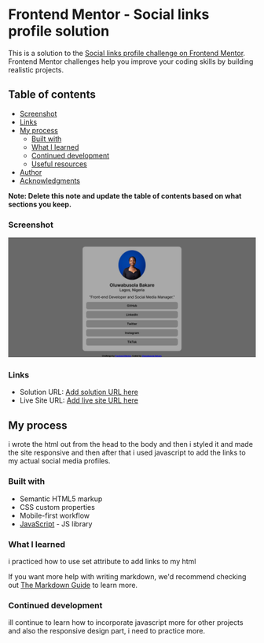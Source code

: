 # Frontend Mentor - Social links profile solution

This is a solution to the [Social links profile challenge on Frontend Mentor](https://www.frontendmentor.io/challenges/social-links-profile-UG32l9m6dQ). Frontend Mentor challenges help you improve your coding skills by building realistic projects. 

## Table of contents
  - [Screenshot](#screenshot)
  - [Links](#links)
- [My process](#my-process)
  - [Built with](#built-with)
  - [What I learned](#what-i-learned)
  - [Continued development](#continued-development)
  - [Useful resources](#useful-resources)
- [Author](#author)
- [Acknowledgments](#acknowledgments)

**Note: Delete this note and update the table of contents based on what sections you keep.**


### Screenshot

![](./assets/images/screenshot-profile-links.jpg)


### Links

- Solution URL: [Add solution URL here](https://your-solution-url.com)
- Live Site URL: [Add live site URL here](https://your-live-site-url.com)

## My process
i wrote the html out from the head to the body and then i styled it and made the site responsive and then after that i used javascript to add the links to my actual social media profiles.

### Built with

- Semantic HTML5 markup
- CSS custom properties
- Mobile-first workflow
- [JavaScript](https://reactjs.org/) - JS library


### What I learned

i practiced how to use set attribute to add links to my html

If you want more help with writing markdown, we'd recommend checking out [The Markdown Guide](https://www.markdownguide.org/) to learn more.


### Continued development

ill continue to learn how to incorporate javascript more for other projects and also the responsive design part, i need to practice more. 
